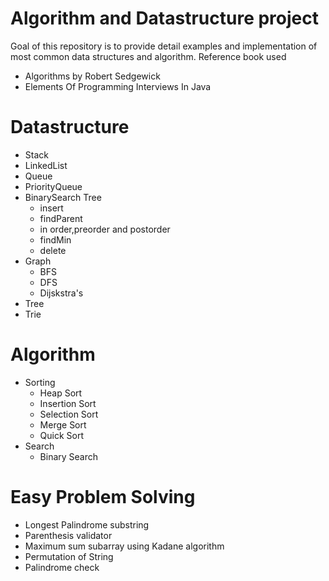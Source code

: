 # Algorithm and Datastructure project
Goal of this repository is to provide detail examples and implementation of most common data structures and algorithm.
Reference book used 
 * Algorithms by Robert Sedgewick
 * Elements Of Programming Interviews In Java
# Datastructure
  * Stack
  * LinkedList
  * Queue
  * PriorityQueue
  * BinarySearch Tree
     * insert
     * findParent
     * in order,preorder and postorder 
     * findMin
     * delete
  * Graph 
     * BFS
     * DFS
     * Dijskstra's 
  * Tree
  * Trie
  
# Algorithm 
  * Sorting
     * Heap Sort
     * Insertion Sort
     * Selection Sort
     * Merge Sort
     * Quick Sort
   * Search
     * Binary Search
# Easy Problem Solving   
  * Longest Palindrome substring
  * Parenthesis validator
  * Maximum sum subarray using Kadane algorithm
  * Permutation of String
  * Palindrome check
     
  
  
